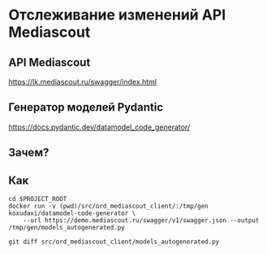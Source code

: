 # Отслеживание изменений API Mediascout

## API Mediascout

https://lk.mediascout.ru/swagger/index.html

## Генератор моделей Pydantic

https://docs.pydantic.dev/datamodel_code_generator/

## Зачем?

## Как

    cd $PROJECT_ROOT
    docker run -v (pwd)/src/ord_mediascout_client/:/tmp/gen koxudaxi/datamodel-code-generator \
        --url https://demo.mediascout.ru/swagger/v1/swagger.json --output /tmp/gen/models_autogenerated.py

    git diff src/ord_mediascout_client/models_autogenerated.py

